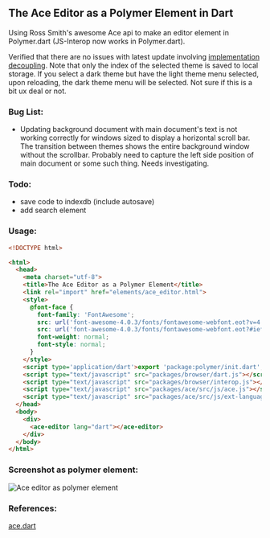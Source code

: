 
## The Ace Editor as a Polymer Element in Dart ##

Using Ross Smith's awesome Ace api to make an editor element in Polymer.dart (JS-Interop now works in Polymer.dart).

Verified that there are no issues with latest update involving [implementation decoupling](https://github.com/rmsmith/ace.dart/pull/30 "implementation decoupling").  Note that only the index of the selected theme is saved to local storage.  If you select a dark theme but have the light theme menu selected, upon reloading, the dark theme menu will be selected.  Not sure if this is a bit ux deal or not.

### Bug List:

- Updating background document with main document's text is not working correctly for windows sized to display a horizontal scroll bar.  The transition between themes shows the entire background window without the scrollbar.  Probably need to capture the left side position of main document or some such thing.  Needs investigating.

### Todo:    
- save code to indexdb (include autosave)  
- add search element

### Usage:

````html
<!DOCTYPE html>

<html>
  <head>
    <meta charset="utf-8">
    <title>The Ace Editor as a Polymer Element</title> 
    <link rel="import" href="elements/ace_editor.html">
    <style>
      @font-face {
        font-family: 'FontAwesome';
        src: url('font-awesome-4.0.3/fonts/fontawesome-webfont.eot?v=4.0.3');
        src: url('font-awesome-4.0.3/fonts/fontawesome-webfont.eot?#iefix&v=4.0.3') format('embedded-opentype'), url('font-awesome-4.0.3/fonts/fontawesome-webfont.woff?v=4.0.3') format('woff'), url('font-awesome-4.0.3/fonts/fontawesome-webfont.ttf?v=4.0.3') format('truetype'), url('font-awesome-4.0.3/fonts/fontawesome-webfont.svg?v=4.0.3#fontawesomeregular') format('svg');
        font-weight: normal;
        font-style: normal;
      }
    </style>
    <script type='application/dart'>export 'package:polymer/init.dart';</script>
    <script type="text/javascript" src="packages/browser/dart.js"></script>  
    <script type="text/javascript" src="packages/browser/interop.js"></script>
    <script type="text/javascript" src="packages/ace/src/js/ace.js"></script>
    <script type="text/javascript" src="packages/ace/src/js/ext-language_tools.js"></script>
  </head>
  <body>
    <div>
      <ace-editor lang="dart"></ace-editor>
    </div>
  </body>
</html>
````

### Screenshot as polymer element:

![Ace editor as polymer element](http://www.scribegriff.com/dartlang/github/filter-code.jpg)

### References:  
[ace.dart](https://github.com/rmsmith/ace.dart "ace.dart")     
